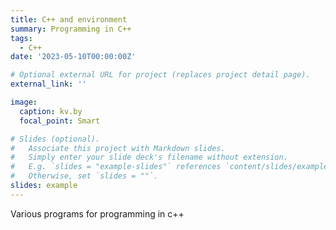 ```yaml
---
title: C++ and environment
summary: Programming in C++
tags:
  - C++
date: '2023-05-10T00:00:00Z'

# Optional external URL for project (replaces project detail page).
external_link: ''

image:
  caption: kv.by
  focal_point: Smart

# Slides (optional).
#   Associate this project with Markdown slides.
#   Simply enter your slide deck's filename without extension.
#   E.g. `slides = "example-slides"` references `content/slides/example-slides.md`.
#   Otherwise, set `slides = ""`.
slides: example
---
```


Various programs for programming in c++
